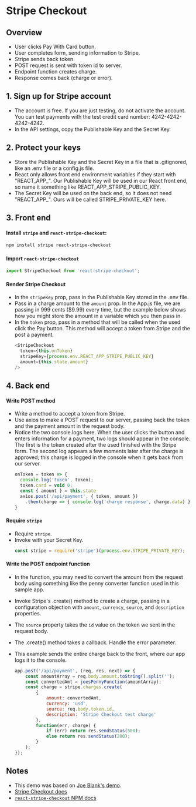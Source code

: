 # Stripe Checkout

## Overview

* User clicks Pay With Card button.
* User completes form, sending information to Stripe.
* Stripe sends back token.
* POST request is sent with token id to server.
* Endpoint function creates charge.
* Response comes back (charge or error).

## **1. Sign up for Stripe account**
- The account is free. If you are just testing, do not activate the account. You can test payments with the test credit card number: 4242-4242-4242-4242.
- In the API settings, copy the Publishable Key and the Secret Key.

## **2. Protect your keys**
- Store the Publishable Key and the Secret Key in a file that is .gitignored, like an .env file or a config.js file.
- React only allows front end environment variables if they start with "REACT_APP_". Our Publishable Key will be used in our React front end, so name it something like REACT_APP_STRIPE_PUBLIC_KEY.
- The Secret Key will be used on the back end, so it does not need "REACT_APP_". Ours will be called STRIPE_PRIVATE_KEY here.


## **3. Front end**

#### **Install `stripe` and `react-stripe-checkout`**: 
```sh
npm install stripe react-stripe-checkout
```

#### **Import `react-stripe-checkout`**
  ```js
  import StripeCheckout from 'react-stripe-checkout';
  ```

#### **Render Stripe Checkout**
- In the `stripeKey` prop, pass in the Publishable Key stored in the .env file.
- Pass in a charge amount to the `amount` prop. In the App.js file, we are passing in 999 cents ($9.99) every time, but the example below shows how you might store the amount in a variable which you then pass in.
- In the `token` prop, pass in a method that will be called when the used click the Pay button. This method will accept a token from Stripe and the post a payment.
  ```js
  <StripeCheckout
    token={this.onToken}
    stripeKey={process.env.REACT_APP_STRIPE_PUBLIC_KEY}
    amount={this.state.amount}
  />
  ```

## **4. Back end**

#### **Write POST method**
- Write a method to accept a token from Stripe.
- Use axios to make a POST request to our server, passing back the token and the payment amount in the request body.
- Notice the two console.logs here. When the user clicks the button and enters information for a payment, two logs should appear in the console. The first is the token created after the used finished with the Stripe form. The second log appears a few moments later after the charge is approved; this charge is logged in the console when it gets back from our server.
  ```js
  onToken = token => {
    console.log('token', token);
    token.card = void 0;
    const { amount } = this.state
    axios.post('/api/payment', { token, amount })
      .then(charge => { console.log('charge response', charge.data) }););
  }
  ```

#### **Require `stripe`**
- Require `stripe`.
- Invoke with your Secret Key.
  ```js
  const stripe = require('stripe')(process.env.STRIPE_PRIVATE_KEY);
  ```

#### **Write the POST endpoint function**
- In the function, you may need to convert the amount from the request body using something like the penny converter function used in this sample app.
- Invoke Stripe's .create() method to create a charge, passing in a configuration objection with `amount`, `currency`, `source`, and `description` properties.
- The `source` property takes the `id` value on the token we sent in the request body.
- The .create() method takes a callback. Handle the error parameter.
- This example sends the entire charge back to the front, where our app logs it to the console.

  ```js
  app.post('/api/payment', (req, res, next) => {
      const amountArray = req.body.amount.toString().split('');
      const convertedAmt = joesPennyFunction(amountArray);
      const charge = stripe.charges.create(
          {
              amount: convertedAmt,
              currency: 'usd',
              source: req.body.token.id,
              description: 'Stripe Checkout test charge'
          },
          function(err, charge) {
              if (err) return res.sendStatus(500);
              else return res.sendStatus(200);
          }
      );
  });
  ```

## Notes

  - This demo was based on [Joe Blank's demo](https://github.com/joeblank/react-stripe).
  - [Stripe Checkout docs](https://stripe.com/docs/checkout)
  - [`react-stripe-checkout` NPM docs](https://www.npmjs.com/package/react-stripe-checkout)